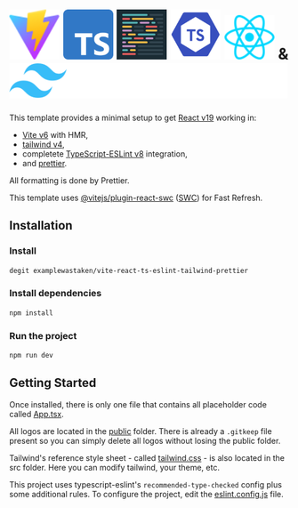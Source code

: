 # <img src="./public/vite.svg" width=90 /> <img src="./public/typescript.png" width=90 /> <img src="./public/prettier.png" width=90 /> <img src="./public/typescript-eslint.svg" width=90 /> <img src="./public/react.svg" width=90 /> & <img src="./public/tailwindcss.svg" width=500 />

This template provides a minimal setup to get [React v19](https://react.dev/) working in:
- [Vite v6](https://vite.dev/) with HMR,
- [tailwind v4](https://tailwindcss.com/),
- completete [TypeScript-ESLint v8](https://typescript-eslint.io/) integration,
- and [prettier](https://prettier.io/).

All formatting is done by Prettier.

This template uses [@vitejs/plugin-react-swc](https://github.com/vitejs/vite-plugin-react-swc) ([SWC](https://swc.rs/)) for Fast Refresh.

## Installation
### Install
```sh
degit examplewastaken/vite-react-ts-eslint-tailwind-prettier
```

### Install dependencies
```sh
npm install
```

### Run the project
```sh
npm run dev
```

## Getting Started
Once installed, there is only one file that contains all placeholder code called [App.tsx](./src/App.tsx).

All logos are located in the [public](./public/) folder. There is already a `.gitkeep` file present so you can simply delete all logos without losing the public folder.

Tailwind's reference style sheet - called [tailwind.css](./src/tailwind.css) - is also located in the src folder. Here you can modify tailwind, your theme, etc.

This project uses typescript-eslint's `recommended-type-checked` config plus some additional rules. To configure the project, edit the [eslint.config.js](./eslint.config.js) file.

